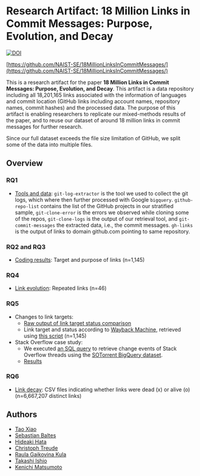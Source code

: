 # Research Artifact: 18 Million Links in Commit Messages: Purpose, Evolution, and Decay
[![DOI](https://zenodo.org/badge/DOI/10.5281/zenodo.6442049.svg)](https://doi.org/10.5281/zenodo.6442049)

[https://github.com/NAIST-SE/18MillionLinksInCommitMessages/](https://github.com/NAIST-SE/18MillionLinksInCommitMessages/)

This is a research artifact for the paper **18 Million Links in Commit Messages: Purpose, Evolution, and Decay**. This artifact is a data repository including all 18,201,165 links associated with the information of languages and commit location (GitHub links including account names, repository names, commit hashes) and the processed data. The purpose of this artifact is enabling researchers to replicate our mixed-methods results of the paper, and to reuse our dataset of around 18 million links in commit messages for further research.

Since our full dataset exceeds the file size limitation of GitHub, we split some of the data into multiple files.


## Overview

### RQ1
- [Tools and data](./rq1):  `git-log-extractor` is the tool we used to collect the git logs, which where then further processed with Google `bigquery`. `github-repo-list` contains the list of the GitHub projects in our stratified sample, `git-clone-error` is the errors we observed while cloning some of the repos, `git-clone-logs` is the output of our retrieval tool, and `git-commit-messages` the extracted data, i.e., the commit messages. `gh-links` is the output of links to domain github.com pointing to same repository.

### RQ2 and RQ3
- [Coding results](./rq2+3): Target and purpose of links (n=1,145)

### RQ4
- [Link evolution](./rq4): Repeated links (n=46)

### RQ5
- Changes to link targets: 
  - [Raw output of link target status comparison](./rq5/RQ5_Link_Evolution.csv)
  - Link target and status according to [Wayback Machine](https://web.archive.org/), retrieved using [this script](./rq5/wayback-machine-retriever) (n=1,145)
- Stack Overflow case study:
  - We executed [an SQL query](./rq5/sotorrent_bigquery.sql) to retrieve change events of Stack Overflow threads using the [SOTorrent BigQuery dataset](https://empirical-software.engineering/sotorrent/).
  - [Results](./rq5/so-case.xlsx)


### RQ6
- [Link decay](./rq6): CSV files indicating whether links were dead (x) or alive (o) (n=6,667,207 distinct links)


## Authors
- [Tao Xiao](https://tao-xiao.github.io/)
- [Sebastian Baltes](https://empirical-software.engineering/)
- [Hideaki Hata](https://hideakihata.github.io/)
- [Christoph Treude](http://ctreude.ca/)
- [Raula Gaikovina Kula](https://raux.github.io/)
- [Takashi Ishio](https://takashi-ishio.github.io/)
- [Kenichi Matsumoto](https://matsumotokenichi.github.io/)
